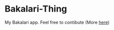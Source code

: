 # Bakalari-Thing
My Bakalari app.
Feel free to contibute (More <a href="https://github.com/Bertik23/Bakalari-Thing/wiki/Contibuting">here</a>)

